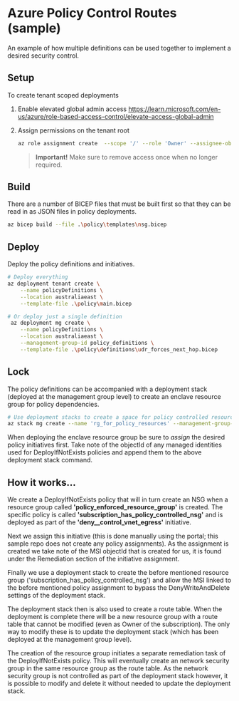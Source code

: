 # Azure Policy Control Routes (sample)

An example of how multiple definitions can be used together to implement a desired security control.

## Setup

To create tenant scoped deployments

1. Enable elevated global admin access https://learn.microsoft.com/en-us/azure/role-based-access-control/elevate-access-global-admin

2. Assign permissions on the tenant root

    ``` bash
    az role assignment create  --scope '/' --role 'Owner' --assignee-object-id $(az ad signed-in-user show --query id)
    ```

    > **Important!** Make sure to remove access once when no longer required.

## Build

There are a number of BICEP files that must be built first so that they can be read in as JSON files in policy deployments.

``` bash
az bicep build --file .\policy\templates\nsg.bicep
```

## Deploy

Deploy the policy definitions and initiatives.

``` bash
# Deploy everything
az deployment tenant create \
    --name policyDefinitions \
    --location australiaeast \
    --template-file .\policy\main.bicep

# Or deploy just a single definition
 az deployment mg create \
    --name policyDefinitions \
    --location australiaeast \
    --management-group-id policy_definitions \
    --template-file .\policy\definitions\udr_forces_next_hop.bicep
```

## Lock

The policy definitions can be accompanied with a deployment stack (deployed at the management group level) to create an enclave resource group for policy dependencies.

``` bash
# Use deployment stacks to create a space for policy controlled resources
az stack mg create --name 'rg_for_policy_resources' --management-group-id policy_definitions --location 'australiaeast' --template-file '.\stacks\main.bicep' --deny-settings-mode 'DenyWriteAndDelete' --deny-settings-apply-to-child-scopes --parameters 'subscriptionId <xxx-xx-xx-x>' --deny-settings-excluded-principals '<object-id> <object-id>'
```

When deploying the enclave resource group be sure to *assign* the desired policy initiatives first. Take note of the objectId of any managed identities used for DeployIfNotExists policies and append them to the above deployment stack command.

## How it works...

We create a DeployIfNotExists policy that will in turn create an NSG when a resource group called **'policy_enforced_resource_group'** is created. The specific policy is called **'subscription_has_policy_controlled_nsg'** and is deployed as part of the **'deny__control_vnet_egress'** initiative.

Next we assign this initiative (this is done manually using the portal; this sample repo does not create any policy assignments). As the assignment is created we take note of the MSI objectId that is created for us, it is found under the Remediation section of the initiative assignment.

Finally we use a deployment stack to create the before mentioned resource group ('subscription_has_policy_controlled_nsg') and allow the MSI linked to the before mentioned policy assignment to bypass the DenyWriteAndDelete settings of the deployment stack.

The deployment stack then is also used to create a route table. When the deployment is complete there will be a new resource group with a route table that cannot be modified (even as Owner of the subscription). The only way to modify these is to update the deployment stack (which has been deployed at the management group level).

The creation of the resource group initiates a separate remediation task of the DeployIfNotExists policy. This will eventually create an network security group in the same resource group as the route table. As the network security group is not controlled as part of the deployment stack however, it is possible to modify and delete it without needed to update the deployment stack.


